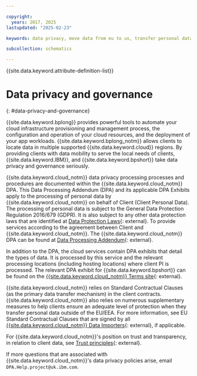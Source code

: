 ```yaml
---

copyright:
  years: 2017, 2025
lastupdated: "2025-02-23"

keywords: data privacy, move data from eu to us, transfer personal data outside eu

subcollection: schematics

---
```


{{site.data.keyword.attribute-definition-list}}

# Data privacy and governance
{: #data-privacy-and-governance}

{{site.data.keyword.bplong}} provides powerful tools to automate your cloud infrastructure provisioning and management process, the configuration and operation of your cloud resources, and the deployment of your app workloads. {{site.data.keyword.bplong_notm}} allows clients to locate data in multiple supported {{site.data.keyword.cloud}} regions. By providing clients with data mobility to serve the local needs of clients, {{site.data.keyword.IBM}}, and {{site.data.keyword.bpshort}} take data privacy and governance seriously.

{{site.data.keyword.cloud_notm}} data privacy processing processes and procedures are documented within the {{site.data.keyword.cloud_notm}} DPA. This Data Processing Addendum (DPA) and its applicable DPA Exhibits apply to the processing of personal data by {{site.data.keyword.cloud_notm}} on behalf of Client (Client Personal Data). The processing of personal data is subject to the General Data Protection Regulation 2016/679 (GDPR). It is also subject to any other data protection laws that are identified at [Data Protection Laws](https://www.ibm.com/support/customer/csol/terms/?id=DPA-DPL&lc=en#detail-document){: external}. To provide services according to the agreement between Client and {{site.data.keyword.cloud_notm}}. The {{site.data.keyword.cloud_notm}} DPA can be found at [Data Processing Addendum](https://www.ibm.com/support/customer/csol/terms/?cat=dpa){: external}.

In addition to the DPA, the cloud services contain DPA exhibits that detail the types of data. It is processed by this service and the relevant processing locations (including hosting locations) where client PI is processed. The relevant DPA exhibit for {{site.data.keyword.bpshort}} can be found on the [{{site.data.keyword.cloud_notm}} Terms site](https://www.ibm.com/support/customer/csol/terms/?cat=cloud-dpa-exhibits){: external}.

{{site.data.keyword.cloud_notm}} relies on Standard Contractual Clauses (as the primary data transfer mechanism) in the client contracts. {{site.data.keyword.cloud_notm}} also relies on numerous supplementary measures to help clients ensure an adequate level of protection when they transfer personal data outside of the EU/EEA. For more information, see EU Standard Contractual Clauses that are signed by all [{{site.data.keyword.cloud_notm}} Data Importers](https://www.ibm.com/support/customer/csol/terms/?id=SW-EUSSC){: external}, if applicable.

For {{site.data.keyword.cloud_notm}}'s position on trust and transparency, in relation to client data, see [Trust principles](https://www.ibm.com/policy/trust-transparency){: external}.

If more questions that are associated with {{site.data.keyword.cloud_notm}}'s data privacy policies arise, email `DPA.Help.project@uk.ibm.com`.
